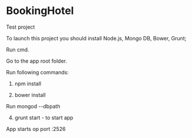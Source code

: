 # BookingHotel

Test project

To launch this project you should install Node.js, Mongo DB, Bower, Grunt;

Run cmd. 

Go to the app root folder. 

Run following commands:

1) npm install

2) bower install

Run mongod --dbpath <path to db files>

4) grunt start - to start app

App starts op port :2526
